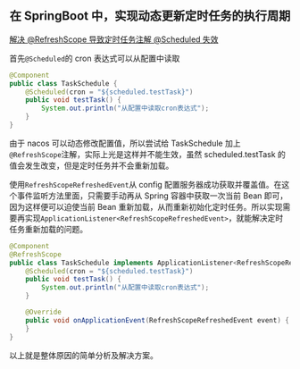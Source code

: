 ## <center>**在 SpringBoot 中，实现动态更新定时任务的执行周期**</center>

[解决 @RefreshScope 导致定时任务注解 @Scheduled 失效](https://blog.csdn.net/u012410733/article/details/125985361)

首先`@Scheduled`的 cron 表达式可以从配置中读取

```java
@Component
public class TaskSchedule {
    @Scheduled(cron = "${scheduled.testTask}")
    public void testTask() {
        System.out.println("从配置中读取cron表达式");
    }
}
```

由于 nacos 可以动态修改配置值，所以尝试给 TaskSchedule 加上`@RefreshScope`注解，实际上光是这样并不能生效，虽然 scheduled.testTask 的值会发生改变，但是定时任务并不会重新加载。

使用`RefreshScopeRefreshedEvent`从 config 配置服务器成功获取并覆盖值。在这个事件监听方法里面，只需要手动再从 Spring 容器中获取一次当前 Bean 即可，因为这样便可以迫使当前 Bean 重新加载，从而重新初始化定时任务。所以实现需要再实现`ApplicationListener<RefreshScopeRefreshedEvent>`，就能解决定时任务重新加载的问题。

```java
@Component
@RefreshScope
public class TaskSchedule implements ApplicationListener<RefreshScopeRefreshedEvent> {
    @Scheduled(cron = "${scheduled.testTask}")
    public void testTask() {
        System.out.println("从配置中读取cron表达式");
    }

    @Override
    public void onApplicationEvent(RefreshScopeRefreshedEvent event) {
    }
}
```

以上就是整体原因的简单分析及解决方案。
